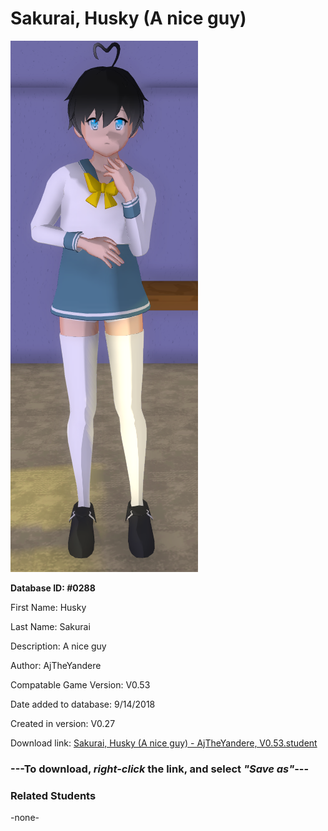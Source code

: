 # Sakurai, Husky (A nice guy)

<img src="../../Files/Images/Sakurai, Husky (A nice guy).png" title="Sakurai, Husky (A nice guy) - AjTheYandere, V0.53">

**Database ID: #0288**

First Name: Husky

Last Name: Sakurai

Description: A nice guy

Author: AjTheYandere

Compatable Game Version: V0.53

Date added to database: 9/14/2018

Created in version: V0.27

Download link: <a href="https://raw.githubusercontent.com/Arbiter1223/Daigaku-Gurashi-Custom-Students/master/Files/Student%20Files/Sakurai%2C%20Husky%20(A%20nice%20guy)%20-%20AjTheYandere%2C%20V0.53.student">Sakurai, Husky (A nice guy) - AjTheYandere, V0.53.student</a>

### ---**To download, _right-click_ the link, and select _"Save as"_**---

### Related Students

-none-
